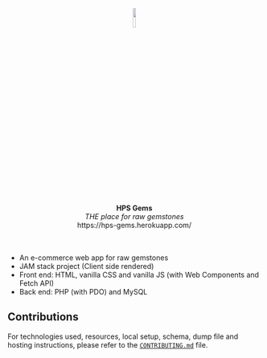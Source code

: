 <p align=center>
  <img src="https://firebasestorage.googleapis.com/v0/b/hps-gems.appspot.com/o/logo%2Ffavicon.ico?alt=media&token=01ea51aa-eb17-419c-9cb0-fbb7149d09e5" width=10% />
  <br />
  <b>HPS Gems</b>
  <br />
  <i>THE place for raw gemstones</i>
  <br />
  https://hps-gems.herokuapp.com/
  <br />
  <br />
  <br />
</p>

- An e-commerce web app for raw gemstones
- JAM stack project (Client side rendered)
- Front end: HTML, vanilla CSS and vanilla JS (with Web Components and Fetch API)
- Back end: PHP (with PDO) and MySQL

## Contributions

For technologies used, resources, local setup, schema, dump file and hosting instructions, please refer to the [`CONTRIBUTING.md`](CONTRIBUTING.md) file.
